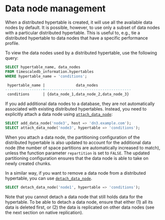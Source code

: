 # Data node management

When a distributed hypertable is created, it will use all the
available data nodes by default. It is possible, however, to use only
a subset of data nodes with a particular distributed hypertable. This
is useful to, e.g., tie a distributed hypertable to data nodes that
have a specific performance profile.

To view the data nodes used by a distributed hypertable, use the
following query:

```sql
SELECT hypertable_name, data_nodes
FROM timescaledb_information.hypertables
WHERE hypertable_name = 'conditions';

 hypertable_name |              data_nodes
-----------------+---------------------------------------
 conditions      | {data_node_1,data_node_2,data_node_3}
```

If you add additional data nodes to a database, they are
not automatically associated with existing distributed
hypertables. Instead, you need to explicitly attach a data node
using [`attach_data_node`][attach_data_node]:

```sql
SELECT add_data_node('node3', host => 'dn3.example.com');
SELECT attach_data_node('node3', hypertable => 'conditions');
```

When you attach a data node, the partitioning configuration of the
distributed hypertable is also updated to account for the additional
data node (the number of space partitions are automatically
increased to match), unless the function parameter `repartition` is
set to `FALSE`. The updated partitioning configuration ensures that
the data node is able to take on newly created chunks.

In a similar way, if you want to remove a data node from a distributed
hypertable, you can use [`detach_data_node`][detach_data_node].

```sql
SELECT detach_data_node('node1', hypertable => 'conditions');
```

Note that you cannot detach a data node that still holds data for the
hypertable. To be able to detach a data node, ensure that either (1)
all its data is deleted first, or (2) the data is replicated on other
data nodes (see the next section on native replication).


[attach_data_node]: /api/:currentVersion:/distributed-hypertables/attach_data_node
[detach_data_node]: /api/:currentVersion:/distributed-hypertables/detach_data_node
